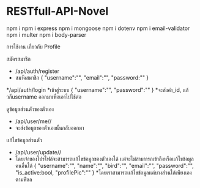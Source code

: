 # RESTfull-API-Novel
npm i 
npm i express
npm i mongoose
npm i dotenv
npm i email-validator
npm i multer
npm i body-parser

การใช้งาน
เกี่ยวกับ Profile

สมัครสมาชิก
* /api/auth/register
* สมาัคสมาชิก
{
  "username":"",
  "email":"",
  "password:""
}

*/api/auth/login
*เข้าสู่ระบบ
{
  "username":"",
  "password":""
}
*จะส่งค่า_id, เเล้วก็username ออกมาเพื่อเอาไปใช้ต่อ

ดูข้อมูลส่วนตัวของตัวเอง
* /api/user/me/<id>/<username>
* จะส่งข้อมูลของตัวเองนั้นกลับออกมา

เเก้ไขข้อมูลส่วนตัว
* /api/user/update/<id>/<username>
* โดยเจ้าของโปรไฟล์จะสามารถเเก้ไขข้อมูลของตัวเองได้ เเต่จะไม่สามาารถเข้าถึงหรือเเก้ไขข้อมูลคนอื่นได้
  {
  "username":"",
  "name":"",
  "bird":"",
  "email":"",
  "password":"",
  "is_active:bool,
  "profilePic":""
  }
*โดยเราสามารถเเก้ไขข้อมูลเเค่บางส่วนได้เพียงเองตามฟีลล
  
  
  
